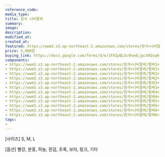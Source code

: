 ```yaml
---
reference_code:
media_type:
title: 원석 나비팔찌
summary:
image:
description:
modified_at:
created_at:
featured: https://wwm3.s3.ap-northeast-2.amazonaws.com/stores/원석+나비팔찌/팔찌1+(1)r.jpg
price: 5,000원
buying_link: https://docs.google.com/forms/d/e/1FAIpQLSc9nedLjpcX4QsqHfsDClSUvnY_z8JjKZMrkfDJmnqozNUliA/viewform
components:
- https://wwm3.s3.ap-northeast-2.amazonaws.com/stores/원석+나비팔찌/팔찌1+(1)r.jpg
- https://wwm3.s3.ap-northeast-2.amazonaws.com/stores/원석+나비팔찌/팔찌1+(2)r.jpg
- https://wwm3.s3.ap-northeast-2.amazonaws.com/stores/원석+나비팔찌/팔찌2+(1)r.jpg
- https://wwm3.s3.ap-northeast-2.amazonaws.com/stores/원석+나비팔찌/팔찌2+(2)r.jpg
- https://wwm3.s3.ap-northeast-2.amazonaws.com/stores/원석+나비팔찌/팔찌3+(1)r.jpg
- https://wwm3.s3.ap-northeast-2.amazonaws.com/stores/원석+나비팔찌/팔찌3+(2)r.jpg
- https://wwm3.s3.ap-northeast-2.amazonaws.com/stores/원석+나비팔찌/팔찌4+(1)r.jpg
- https://wwm3.s3.ap-northeast-2.amazonaws.com/stores/원석+나비팔찌/팔찌4+(2)r.jpg
- https://wwm3.s3.ap-northeast-2.amazonaws.com/stores/원석+나비팔찌/팔찌5+(1)r.jpg
- https://wwm3.s3.ap-northeast-2.amazonaws.com/stores/원석+나비팔찌/팔찌5+(2)r.jpg
- https://wwm3.s3.ap-northeast-2.amazonaws.com/stores/원석+나비팔찌/팔찌6+(1)r.jpg
- https://wwm3.s3.ap-northeast-2.amazonaws.com/stores/원석+나비팔찌/팔찌6+(2)r.jpg
tags:
-
---
```

[사이즈]
S, M, L

[옵션]
빨강, 분홍, 하늘, 흰검, 초록, 보라, 핑크, 기타
